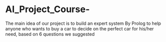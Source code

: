 # AI_Project_Course-
The main idea of our project is to build an expert system By Prolog to help anyone who wants to buy a car to decide on the perfect car for his/her need, based on 6 questions we suggested
